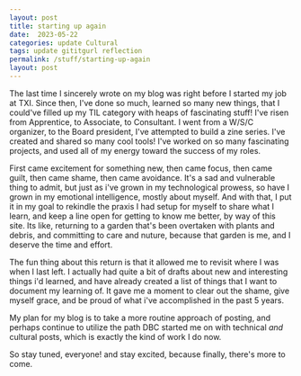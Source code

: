 ```yaml
---
layout: post
title: starting up again
date:  2023-05-22
categories: update Cultural
tags: update gititgurl reflection
permalink: /stuff/starting-up-again
layout: post
---
```


The last time I sincerely wrote on my blog was right before I started my job at TXI. Since then, I've done so much, learned so many new things, that I could've filled up my TIL category with heaps of fascinating stuff! I've risen from Apprentice, to Associate, to Consultant. I went from a W/S/C organizer, to the Board president, I've attempted to build a zine series. I've created and shared so many cool tools! I've worked on so many fascinating projects, and used all of my energy toward the success of my roles.

First came excitement for something new, then came focus, then came guilt, then came shame, then came avoidance. It's a sad and vulnerable thing to admit, but just as i've grown in my technological prowess, so have I grown in my emotional intelligence, mostly about myself. And with that, I put it in my goal to rekindle the praxis I had setup for myself to share what I learn, and keep a line open for getting to know me better, by way of this site. Its like, returning to a garden that's been overtaken with plants and debris, and committing to care and nuture, because that garden is me, and I deserve the time and effort.

The fun thing about this return is that it allowed me to revisit where I was when I last left. I actually had quite a bit of drafts about new and interesting things i'd learned, and have already created a list of things that I want to document my learning of. It gave me a moment to clear out the shame, give myself grace, and be proud of what i've accomplished in the past 5 years.

My plan for my blog is to take a more routine approach of posting, and perhaps continue to utilize the path DBC started me on with technical _and_ cultural posts, which is exactly the kind of work I do now.

So stay tuned, everyone! and stay excited, because finally, there's more to come.

